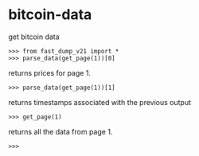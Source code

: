 # bitcoin-data
get bitcoin data

    >>> from fast_dump_v21 import *
    >>> parse_data(get_page(1))[0]

returns prices for page 1.

    >>> parse_data(get_page(1))[1]

returns timestamps associated with the previous output

    >>> get_page(1)

returns all the data from page 1.

    >>>  

